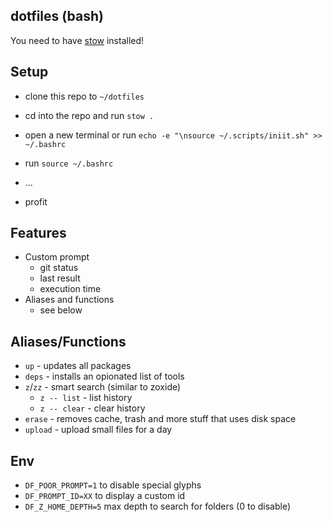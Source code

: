 ## dotfiles (bash)

You need to have [stow](https://www.gnu.org/software/stow/) installed!

## Setup

* clone this repo to `~/dotfiles`
* cd into the repo and run `stow .`
* open a new terminal or run `echo -e "\nsource ~/.scripts/iniit.sh" >> ~/.bashrc`
* run `source ~/.bashrc`

* ...
* profit

## Features

* Custom prompt
    * git status
    * last result
    * execution time
* Aliases and functions
    * see below

## Aliases/Functions

* `up` - updates all packages
* `deps` - installs an opionated list of tools
* `z`/`zz` - smart search (similar to zoxide)
    * `z -- list` - list history
    * `z -- clear` - clear history
* `erase` - removes cache, trash and more stuff that uses disk space
* `upload` - upload small files for a day

## Env
* `DF_POOR_PROMPT=1` to disable special glyphs
* `DF_PROMPT_ID=XX` to display a custom id
* `DF_Z_HOME_DEPTH=5` max depth to search for folders (0 to disable)
